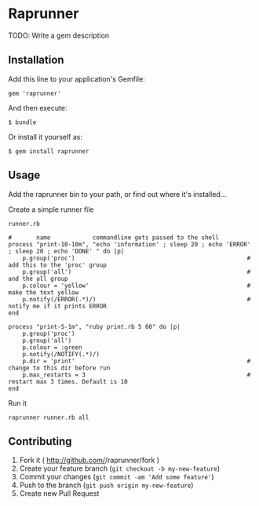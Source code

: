 # Raprunner

TODO: Write a gem description

## Installation

Add this line to your application's Gemfile:

    gem 'raprunner'

And then execute:

    $ bundle

Or install it yourself as:

    $ gem install raprunner

## Usage

Add the raprunner bin to your path, or find out where it's installed...

Create a simple runner file

	runner.rb

	#       name            commandline gets passed to the shell
	process "print-10-10m", "echo 'information' ; sleep 20 ; echo 'ERROR' ; sleep 20 ; echo 'DONE' " do |p|
		p.group('proc')     											# add this to the 'proc' group
		p.group('all')													# and the all group
		p.colour = 'yellow'												# make the text yellow
		p.notify(/ERROR(.*)/)											# notify me if it prints ERROR
	end

	process "print-5-1m", "ruby print.rb 5 60" do |p|
		p.group('proc')
		p.group('all')
		p.colour = :green
		p.notify(/NOTIFY(.*)/)
		p.dir = 'print'													# change to this dir before run
		p.max_restarts = 3												# restart max 3 times. Default is 10
	end

Run it

	raprunner runner.rb all


## Contributing

1. Fork it ( http://github.com/<my-github-username>/raprunner/fork )
2. Create your feature branch (`git checkout -b my-new-feature`)
3. Commit your changes (`git commit -am 'Add some feature'`)
4. Push to the branch (`git push origin my-new-feature`)
5. Create new Pull Request
